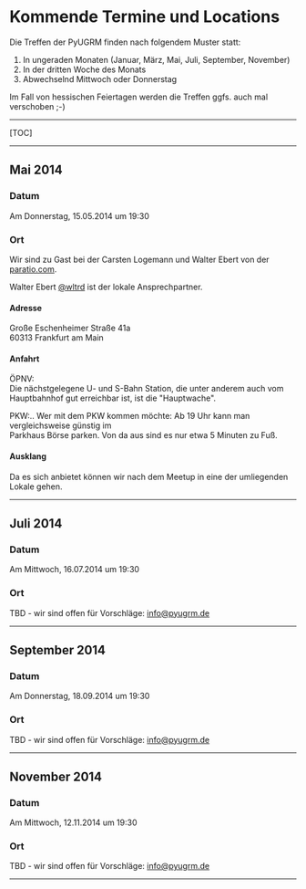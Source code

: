 <!-- 
.. title: Terminübersicht der Python UserGroup Rhein-Main
.. hidetitle: True
.. slug: termine-der-python-user-group-rhein-main
.. date: 2014/04/25 23:45:33
.. tags: 
.. link: 
.. description: Auf dieser Seite finden sich die aktuellen Termine und Locations der PyUGRM-Treffen
.. type: text
-->

# Kommende Termine und Locations

Die Treffen der PyUGRM finden nach folgendem Muster statt: 

1. In ungeraden Monaten (Januar, März, Mai, Juli, September, November)
2. In der dritten Woche des Monats
3. Abwechselnd Mittwoch oder Donnerstag

Im Fall von hessischen Feiertagen werden die Treffen ggfs. auch mal verschoben ;-)

---

[TOC]

---

## Mai 2014

### Datum

Am Donnerstag, 15.05.2014 um 19:30

### Ort

Wir sind zu Gast bei der Carsten Logemann und Walter Ebert von der  
[paratio.com][paratio]. 

Walter Ebert [@wltrd][walterebert] ist der lokale Ansprechpartner.

#### Adresse

Große Eschenheimer Straße 41a  
60313 Frankfurt am Main  

#### Anfahrt

ÖPNV:  
Die nächstgelegene U- und S-Bahn Station, die unter anderem auch vom  
Hauptbahnhof gut erreichbar ist, ist die "Hauptwache".

PKW:..
Wer mit dem PKW kommen möchte: Ab 19 Uhr kann man vergleichsweise günstig im  
Parkhaus Börse parken. Von da aus sind es nur etwa 5 Minuten zu Fuß.

#### Ausklang

Da es sich anbietet können wir nach dem Meetup in eine der umliegenden Lokale
gehen.

---

## Juli 2014

### Datum

Am Mittwoch, 16.07.2014 um 19:30

### Ort

TBD - wir sind offen für Vorschläge: <info@pyugrm.de>

---

## September 2014

### Datum

Am Donnerstag, 18.09.2014 um 19:30

### Ort

TBD - wir sind offen für Vorschläge: <info@pyugrm.de>

---

## November 2014

### Datum

Am Mittwoch, 12.11.2014 um 19:30

### Ort

TBD - wir sind offen für Vorschläge: <info@pyugrm.de>

---

[paratio]: http://paratio.com
[walterebert]: https://twitter.com/wltrd
